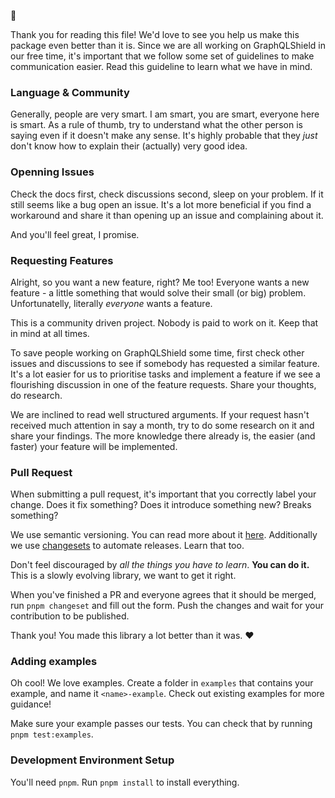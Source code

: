 :wave:

Thank you for reading this file! We'd love to see you help us make this package even better than it is. Since we are all working on GraphQLShield in our free time, it's important that we follow some set of guidelines to make communication easier. Read this guideline to learn what we have in mind.

### Language & Community

Generally, people are very smart. I am smart, you are smart, everyone here is smart. As a rule of thumb, try to understand what the other person is saying even if it doesn't make any sense. It's highly probable that they _just_ don't know how to explain their (actually) very good idea.

### Openning Issues

Check the docs first, check discussions second, sleep on your problem. If it still seems like a bug open an issue. It's a lot more beneficial if you find a workaround and share it than opening up an issue and complaining about it.

And you'll feel great, I promise.

### Requesting Features

Alright, so you want a new feature, right? Me too! Everyone wants a new feature - a little something that would solve their small (or big) problem. Unfortunatelly, literally _everyone_ wants a feature.

This is a community driven project. Nobody is paid to work on it. Keep that in mind at all times.

To save people working on GraphQLShield some time, first check other issues and discussions to see if somebody has requested a similar feature. It's a lot easier for us to prioritise tasks and implement a feature if we see a flourishing discussion in one of the feature requests. Share your thoughts, do research.

We are inclined to read well structured arguments. If your request hasn't received much attention in say a month, try to do some research on it and share your findings. The more knowledge there already is, the easier (and faster) your feature will be implemented.

### Pull Request

When submitting a pull request, it's important that you correctly label your change. Does it fix something? Does it introduce something new? Breaks something?

We use semantic versioning. You can read more about it [here](https://semver.org). Additionally we use [changesets](https://github.com/atlassian/changesets) to automate releases. Learn that too.

Don't feel discouraged by _all the things you have to learn_. **You can do it.** This is a slowly evolving library, we want to get it right.

When you've finished a PR and everyone agrees that it should be merged, run `pnpm changeset` and fill out the form. Push the changes and wait for your contribution to be published.

Thank you! You made this library a lot better than it was. :heart:

### Adding examples

Oh cool! We love examples. Create a folder in `examples` that contains your example, and name it `<name>-example`. Check out existing examples for more guidance!

Make sure your example passes our tests. You can check that by running `pnpm test:examples`.

### Development Environment Setup

You'll need `pnpm`. Run `pnpm install` to install everything.

